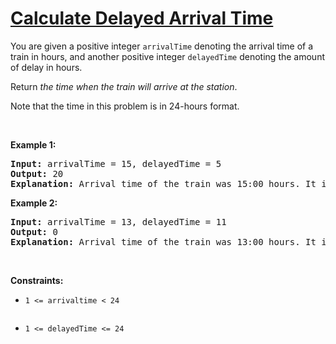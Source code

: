 # [Calculate Delayed Arrival Time](https://leetcode.com/problems/calculate-delayed-arrival-time/)

<p>You are given a positive integer <code>arrivalTime</code> denoting the arrival time of a train in hours, and another positive integer <code>delayedTime</code> denoting the amount of delay in hours.</p>

<p>Return <em>the time when the train will arrive at the station</em>.</p>

<p>Note that the time in this problem is in 24-hours format.</p>

<p>&nbsp;</p>
<p><strong class="example">Example 1:</strong></p>

<pre><strong>Input:</strong> arrivalTime = 15, delayedTime = 5 
<strong>Output:</strong> 20
<strong>Explanation:</strong> Arrival time of the train was 15:00 hours. It is delayed by 5 hours. Now it will reach at 15+5 = 20 (20:00 hours).
</pre>

<p><strong class="example">Example 2:</strong></p>

<pre><strong>Input:</strong> arrivalTime = 13, delayedTime = 11
<strong>Output:</strong> 0
<strong>Explanation:</strong> Arrival time of the train was 13:00 hours. It is delayed by 11 hours. Now it will reach at 13+11=24 (Which is denoted by 00:00 in 24 hours format so return 0).
</pre>


<p>&nbsp;</p>
<p><strong>Constraints:</strong></p>

<ul>
	<li><code>1 <= arrivaltime < 24


</code></li>
<li><code>1 <= delayedTime <= 24



</code></li>
</ul>
